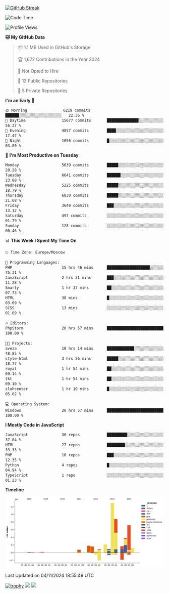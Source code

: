 [![GitHub Streak](https://github-readme-streak-stats.herokuapp.com/?user=yogik10)](https://git.io/streak-stats)
<!--START_SECTION:waka-->
![Code Time](http://img.shields.io/badge/Code%20Time-973%20hrs%2039%20mins-blue)

![Profile Views](http://img.shields.io/badge/Profile%20Views-0-blue)

**🐱 My GitHub Data** 

> 📦 1.1 MB Used in GitHub's Storage 
 > 
> 🏆 1,672 Contributions in the Year 2024
 > 
> 🚫 Not Opted to Hire
 > 
> 📜 12 Public Repositories 
 > 
> 🔑 5 Private Repositories 
 > 
**I'm an Early 🐤** 

```text
🌞 Morning                6219 commits        ██████░░░░░░░░░░░░░░░░░░░   22.36 % 
🌆 Daytime                15677 commits       ██████████████░░░░░░░░░░░   56.37 % 
🌃 Evening                4857 commits        ████░░░░░░░░░░░░░░░░░░░░░   17.47 % 
🌙 Night                  1056 commits        █░░░░░░░░░░░░░░░░░░░░░░░░   03.80 % 
```
📅 **I'm Most Productive on Tuesday** 

```text
Monday                   5639 commits        █████░░░░░░░░░░░░░░░░░░░░   20.28 % 
Tuesday                  6641 commits        ██████░░░░░░░░░░░░░░░░░░░   23.88 % 
Wednesday                5225 commits        █████░░░░░░░░░░░░░░░░░░░░   18.79 % 
Thursday                 6030 commits        █████░░░░░░░░░░░░░░░░░░░░   21.68 % 
Friday                   3649 commits        ███░░░░░░░░░░░░░░░░░░░░░░   13.12 % 
Saturday                 497 commits         ░░░░░░░░░░░░░░░░░░░░░░░░░   01.79 % 
Sunday                   128 commits         ░░░░░░░░░░░░░░░░░░░░░░░░░   00.46 % 
```


📊 **This Week I Spent My Time On** 

```text
🕑︎ Time Zone: Europe/Moscow

💬 Programming Languages: 
PHP                      15 hrs 46 mins      ███████████████████░░░░░░   75.31 % 
JavaScript               2 hrs 21 mins       ███░░░░░░░░░░░░░░░░░░░░░░   11.28 % 
Smarty                   1 hr 37 mins        ██░░░░░░░░░░░░░░░░░░░░░░░   07.73 % 
HTML                     38 mins             █░░░░░░░░░░░░░░░░░░░░░░░░   03.09 % 
SCSS                     13 mins             ░░░░░░░░░░░░░░░░░░░░░░░░░   01.09 % 

🔥 Editors: 
PhpStorm                 20 hrs 57 mins      █████████████████████████   100.00 % 

🐱‍💻 Projects: 
aveza                    10 hrs 14 mins      ████████████░░░░░░░░░░░░░   48.85 % 
style-html               3 hrs 56 mins       █████░░░░░░░░░░░░░░░░░░░░   18.77 % 
royal                    1 hr 54 mins        ██░░░░░░░░░░░░░░░░░░░░░░░   09.14 % 
tkt                      1 hr 54 mins        ██░░░░░░░░░░░░░░░░░░░░░░░   09.10 % 
sluhcenter               1 hr 10 mins        █░░░░░░░░░░░░░░░░░░░░░░░░   05.62 % 

💻 Operating System: 
Windows                  20 hrs 57 mins      █████████████████████████   100.00 % 
```

**I Mostly Code in JavaScript** 

```text
JavaScript               30 repos            █████████░░░░░░░░░░░░░░░░   37.04 % 
HTML                     27 repos            ████████░░░░░░░░░░░░░░░░░   33.33 % 
PHP                      10 repos            ███░░░░░░░░░░░░░░░░░░░░░░   12.35 % 
Python                   4 repos             █░░░░░░░░░░░░░░░░░░░░░░░░   04.94 % 
TypeScript               1 repo              ░░░░░░░░░░░░░░░░░░░░░░░░░   01.23 % 
```



**Timeline**

![Lines of Code chart](https://raw.githubusercontent.com/Yogik10/Yogik10/main/assets/bar_graph.png)


 Last Updated on 04/11/2024 18:55:49 UTC
<!--END_SECTION:waka-->
[![trophy](https://github-profile-trophy.vercel.app/?username=yogik10)](https://github.com/ryo-ma/github-profile-trophy)
![](https://github-profile-summary-cards.vercel.app/api/cards/profile-details?username=yogik10&theme=solarized_dark)
![](https://github-profile-summary-cards.vercel.app/api/cards/most-commit-language?username=yogik10&theme=solarized_dark)


